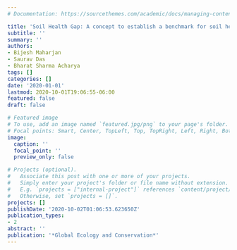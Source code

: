 ```yaml
---
# Documentation: https://sourcethemes.com/academic/docs/managing-content/

title: 'Soil Health Gap: A concept to establish a benchmark for soil health management'
subtitle: ''
summary: ''
authors:
- Bijesh Maharjan
- Saurav Das
- Bharat Sharma Acharya
tags: []
categories: []
date: '2020-01-01'
lastmod: 2020-10-01T19:06:55-06:00
featured: false
draft: false

# Featured image
# To use, add an image named `featured.jpg/png` to your page's folder.
# Focal points: Smart, Center, TopLeft, Top, TopRight, Left, Right, BottomLeft, Bottom, BottomRight.
image:
  caption: ''
  focal_point: ''
  preview_only: false

# Projects (optional).
#   Associate this post with one or more of your projects.
#   Simply enter your project's folder or file name without extension.
#   E.g. `projects = ["internal-project"]` references `content/project/deep-learning/index.md`.
#   Otherwise, set `projects = []`.
projects: []
publishDate: '2020-10-02T01:06:53.623650Z'
publication_types:
- 2
abstract: ''
publication: '*Global Ecology and Conservation*'
---
```

